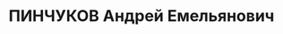 ---
title: ПИНЧУКОВ Андрей Емельянович
description: "Род. в 1892, Енисейская губ., Ачинский окр., Ужурская вол., д. Лопатка,\
  \ обр.: грамотный. Проживал: КЖД, ст-ция Крутояр. \n  Арестован 28.10.1936. Обв.\
  \ по ст. 58-8, 58-10, 58-11 УК РСФСР. Приговор: ВК ВС СССР, ОСО НКВД СССР**, 21.04.1937\
  \ – 10 лет ИТЛ. \n  Реабилитирован ВК ВС СССР 26.10.1957"
---